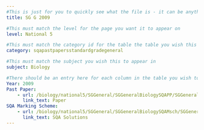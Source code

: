 ```yaml
---
#This is just for you to quickly see what the file is - it can be anything you want
title: SG G 2009

#This must match the level for the page you want it to appear on
level: National 5

#This must match the category id for the table the table you wish this to appear in
category: sqapastpapersstandardgradegeneral

#This must match the subject you wish this to appear in
subject: Biology

#There should be an entry here for each column in the table you wish to populate:
Year: 2009
Past Paper:
    - url: /biology/national5/SGGeneral/SGGeneralBiologySQAPP/SGGeneralBiologySQApp2009.pdf
      link_text: Paper
SQA Marking Scheme:
    - url: /biology/national5/SGGeneral/SGGeneralBiologySQAMsch/SGGeneralBiologySQAmsch2009.pdf
      link_text: SQA Solutions
---
```


